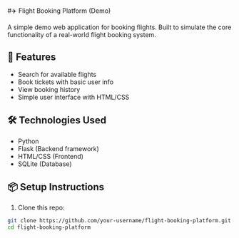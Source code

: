 #✈️ Flight Booking Platform (Demo)

A simple demo web application for booking flights. Built to simulate the core functionality of a real-world flight booking system.

## 🚀 Features
- Search for available flights
- Book tickets with basic user info
- View booking history
- Simple user interface with HTML/CSS

## 🛠️ Technologies Used
- Python
- Flask (Backend framework)
- HTML/CSS (Frontend)
- SQLite (Database)

## 📦 Setup Instructions
1. Clone this repo:
```bash
git clone https://github.com/your-username/flight-booking-platform.git
cd flight-booking-platform

